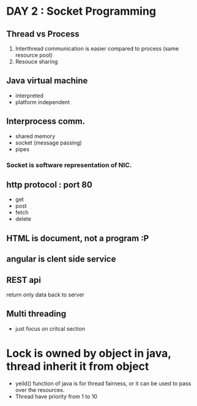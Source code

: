 # DAY 2 : Socket Programming

## Thread vs Process
1. Interthread communication is easier compared to process (same resource pool)
2. Resouce sharing 

## Java virtual machine
* interpreted
* platform independent

## Interprocess comm.
* shared memory
* socket (message passing)
* pipes

### Socket is software representation of NIC.

## http protocol : port 80
* get
* post
* fetch
* delete

## HTML is document, not a program :P

## angular is clent side service

## REST api 
return only data back to server

## Multi threading 
+ just focus on critcal section


# Lock is owned by object in java, thread inherit it from object

* yeild() function of java is for thread fairness, or it can be used to pass over the resources.
* Thread have priority from 1 to 10
